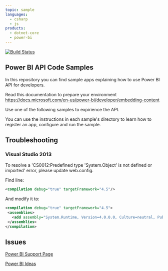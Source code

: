 ```yaml
---
topic: sample
languages:
  - csharp
  - js
products:
  - dotnet-core
  - power-bi
---
```


[![Build Status](https://powerbi.visualstudio.com/Embedded/_apis/build/status/Devolper-Samples-Azure%20Web%20App%20for%20ASP.NET-CI?branchName=master)](https://powerbi.visualstudio.com/Embedded/_build/latest?definitionId=2824&branchName=master)

## Power BI API Code Samples

In this repository you can find sample apps explaining how to use Power BI API for developers.

Read this documentation to prepare your environment
https://docs.microsoft.com/en-us/power-bi/developer/embedding-content

Use one of the following samples to expirience the API.

You can use the instructions in each sample's directory to learn how to register an app, configure and run the sample.


## Troubleshooting

### Visual Studio 2013
To resolve a 'CS0012:Predefined type 'System.Object' is not defined or imported' error, please update web.config.

Find line:
 ```xml
 <compilation debug="true" targetFramework="4.5"/>
 ```
 
 And modify it to:
 
 ```xml
 <compilation debug="true" targetFramework="4.5">
  <assemblies>     
    <add assembly="System.Runtime, Version=4.0.0.0, Culture=neutral, PublicKeyToken=b03f5f7f11d50a3a" />   
  </assemblies>
</compilation>
```

## Issues
[Power BI Support Page](https://powerbi.microsoft.com/en-us/support/)

[Power BI Ideas](https://ideas.powerbi.com)
